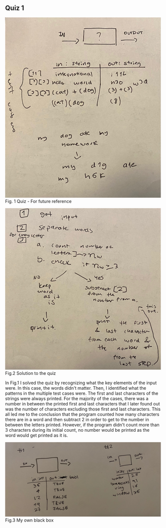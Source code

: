## Quiz 1
![Quiz](IMG_8402.jpeg) 
Fig. 1 Quiz - For future reference

![Solution to the quiz](IMG_8401.jpeg)
Fig.2 Solution to the quiz 

In Fig.1 I solved the quiz by recognizing what the key elements of the input were. In this case, the words didn't matter. Then,
I identified what the patterns in the multiple test cases were. The first and last characters of the strings were always printed. 
For the majority of the cases, there was a number in between the printed first and last characters that I later found out was the number of 
characters excluding those first and last characters. This all led me to the conclusion that the program counted how many characters there are in a 
word and then subtract 2 in order to get to the number in between the letters printed. However, if the program didn't count more than 3 characters
during its initial count, no number would be printed as the word would get printed as it is. 

![Solution to the quiz](IMG_8400.jpeg)
Fig.3 My own black box 

